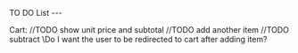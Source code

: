 TO DO List ---

Cart:
//TODO show unit price and subtotal
//TODO add another item
//TODO subtract
\\Do I want the user to be redirected to cart after adding item?
